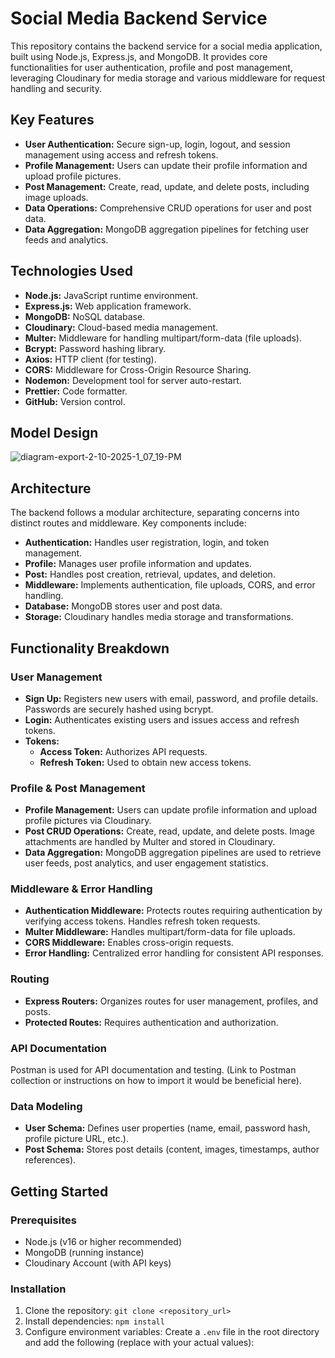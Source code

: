 # Social Media Backend Service

This repository contains the backend service for a social media application, built using Node.js, Express.js, and MongoDB.  It provides core functionalities for user authentication, profile and post management, leveraging Cloudinary for media storage and various middleware for request handling and security.

## Key Features

* **User Authentication:** Secure sign-up, login, logout, and session management using access and refresh tokens.
* **Profile Management:**  Users can update their profile information and upload profile pictures.
* **Post Management:**  Create, read, update, and delete posts, including image uploads.
* **Data Operations:** Comprehensive CRUD operations for user and post data.
* **Data Aggregation:** MongoDB aggregation pipelines for fetching user feeds and analytics.

## Technologies Used

* **Node.js:** JavaScript runtime environment.
* **Express.js:** Web application framework.
* **MongoDB:** NoSQL database.
* **Cloudinary:** Cloud-based media management.
* **Multer:** Middleware for handling multipart/form-data (file uploads).
* **Bcrypt:** Password hashing library.
* **Axios:** HTTP client (for testing).
* **CORS:** Middleware for Cross-Origin Resource Sharing.
* **Nodemon:** Development tool for server auto-restart.
* **Prettier:** Code formatter.
* **GitHub:** Version control.

## Model Design

![diagram-export-2-10-2025-1_07_19-PM](https://github.com/user-attachments/assets/e8abe790-90d1-4d5a-9b61-755d5f23c270)


## Architecture

The backend follows a modular architecture, separating concerns into distinct routes and middleware.  Key components include:

* **Authentication:** Handles user registration, login, and token management.
* **Profile:** Manages user profile information and updates.
* **Post:** Handles post creation, retrieval, updates, and deletion.
* **Middleware:** Implements authentication, file uploads, CORS, and error handling.
* **Database:** MongoDB stores user and post data.
* **Storage:** Cloudinary handles media storage and transformations.

## Functionality Breakdown

### User Management

* **Sign Up:**  Registers new users with email, password, and profile details.  Passwords are securely hashed using bcrypt.
* **Login:** Authenticates existing users and issues access and refresh tokens.
* **Tokens:**
    * **Access Token:** Authorizes API requests.
    * **Refresh Token:** Used to obtain new access tokens.

### Profile & Post Management

* **Profile Management:** Users can update profile information and upload profile pictures via Cloudinary.
* **Post CRUD Operations:** Create, read, update, and delete posts. Image attachments are handled by Multer and stored in Cloudinary.
* **Data Aggregation:** MongoDB aggregation pipelines are used to retrieve user feeds, post analytics, and user engagement statistics.

### Middleware & Error Handling

* **Authentication Middleware:** Protects routes requiring authentication by verifying access tokens.  Handles refresh token requests.
* **Multer Middleware:** Handles multipart/form-data for file uploads.
* **CORS Middleware:** Enables cross-origin requests.
* **Error Handling:** Centralized error handling for consistent API responses.

### Routing

* **Express Routers:** Organizes routes for user management, profiles, and posts.
* **Protected Routes:** Requires authentication and authorization.

### API Documentation

Postman is used for API documentation and testing.  (Link to Postman collection or instructions on how to import it would be beneficial here).

### Data Modeling

* **User Schema:** Defines user properties (name, email, password hash, profile picture URL, etc.).
* **Post Schema:** Stores post details (content, images, timestamps, author references).

## Getting Started

### Prerequisites

* Node.js (v16 or higher recommended)
* MongoDB (running instance)
* Cloudinary Account (with API keys)

### Installation

1. Clone the repository: `git clone <repository_url>`
2. Install dependencies: `npm install`
3. Configure environment variables: Create a `.env` file in the root directory and add the following (replace with your actual values):
